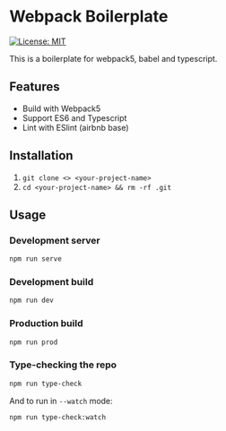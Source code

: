 # Webpack Boilerplate

[![License: MIT](https://img.shields.io/badge/License-MIT-blue.svg)](https://opensource.org/licenses/MIT)

 This is a boilerplate for webpack5, babel and typescript.  

## Features
* Build with Webpack5
* Support ES6 and Typescript
* Lint with ESlint (airbnb base)

## Installation

1. `git clone <> <your-project-name>`
2. `cd <your-project-name> && rm -rf .git`

## Usage

### Development server

```bash
npm run serve
```

### Development build

```bash
npm run dev
```

### Production build

```bash
npm run prod
```

### Type-checking the repo

```bash
npm run type-check
```

And to run in `--watch` mode:

```bash
npm run type-check:watch
```
